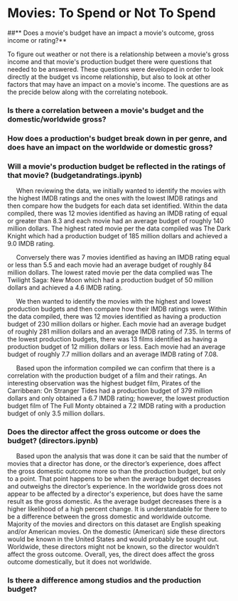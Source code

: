 # **Movies: To Spend or Not To Spend**

##** Does a movie's budget have an impact a movie's outcome, gross income or rating?**

To figure out weather or not there is a relationship between a movie's gross income and that movie's production budget there were questions that needed to be answered. These questions were developed in order to look directly at the budget vs income relationship, but also to look at other factors that may have an impact on a movie's income. The questions are as the precide below along with the correlating notebook.

### Is there a correlation between a movie's budget and the domestic/worldwide gross?

### How does a production's budget break down in per genre, and does have an impact on the worldwide or domestic gross?

### Will a movie's production budget be reflected in the ratings of that movie? (budgetandratings.ipynb) 
&nbsp;&nbsp;&nbsp;&nbsp; When reviewing the data, we initially wanted to identify the movies with the highest IMDB ratings and the ones with the lowest IMDB ratings and then compare how the budgets for each data set identified. Within the data compiled, there was 12 movies identified as having an IMDB rating of equal or greater than 8.3 and each movie had an average budget of roughly 140 million dollars. The highest rated movie per the data compiled was The Dark Knight which had a production budget of 185 million dollars and achieved a 9.0 IMDB rating.

&nbsp;&nbsp;&nbsp;&nbsp; Conversely there was 7 movies identified as having an IMDB rating equal or less than 5.5 and each movie had an average budget of roughly 84 million dollars. The lowest rated movie per the data complied was The Twilight Saga: New Moon which had a production budget of 50 million dollars and achieved a 4.6 IMDB rating.

&nbsp;&nbsp;&nbsp;&nbsp; We then wanted to identify the movies with the highest and lowest production budgets and then compare how their IMDB ratings were. Within the data compiled, there was 12 movies identified as having a production budget of 230 million dollars or higher. Each movie had an average budget of roughly 281 million dollars and an average IMDB rating of 7.35. In terms of the lowest production budgets, there was 13 films identified as having a production budget of 12 million dollars or less. Each movie had an average budget of roughly 7.7 million dollars and an average IMDB rating of 7.08.

&nbsp;&nbsp;&nbsp;&nbsp; Based upon the information compiled we can confirm that there is a correlation with the production budget of a film and their ratings. An interesting observation was the highest budget film, Pirates of the Carribbean: On Stranger Tides had a production budget of 379 million dollars and only obtained a 6.7 IMDB rating; however, the lowest production budget film of The Full Monty obtained a 7.2 IMDB rating with a production budget of only 3.5 million dollars.

### Does the director affect the gross outcome or does the budget? (directors.ipynb)
&nbsp;&nbsp;&nbsp;&nbsp; Based upon the analysis that was done it can be said that the number of movies that a director has done, or the director’s experience, does affect the gross domestic outcome more so than the production budget, but only to a point. That point happens to be when the average budget decreases and outweighs the director’s experience. In the worldwide gross does not appear to be affected by a director's experience, but does have the same result as the gross domestic. As the average budget decreases there is a higher likelihood of a high percent change. It is understandable for there to be a difference between the gross domestic and worldwide outcome. Majority of the movies and directors on this dataset are English speaking and/or American movies. On the domestic (American) side these directors would be known in the United States and would probably be sought out. Worldwide, these directors might not be known, so the director wouldn’t affect the gross outcome. Overall, yes, the direct does affect the gross outcome domestically, but it does not worldwide.

### Is there a difference among studios and the production budget?

